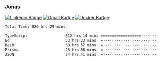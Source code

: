 ### Jonas
[![Linkedin Badge](https://img.shields.io/badge/-Jonas%20Neto-9933F7?style=flat-square&logo=Linkedin&logoColor=white&link=https://www.linkedin.com/in/jonas-nogueira-neto/)](https://www.linkedin.com/in/jonas-nogueira-neto/)
[![Gmail Badge](https://img.shields.io/badge/-nogueiraneto.jonas@gmail.com-9933F7?style=flat-square&logo=Gmail&logoColor=white&link=mailto:nogueiraneto.jonas@gmail.com)](mailto:nogueiraneto.jonas@gmail.com)
[![Docker Badge](https://img.shields.io/badge/-DockerHub-9933F7?style=flat-square&logo=Docker&logoColor=white&link=https://hub.docker.com/u/jonasssneto)](https://hub.docker.com/u/jonasssneto)


<!--START_SECTION:waka-->

```txt
Total Time: 820 hrs 29 mins

TypeScript                 612 hrs 14 mins ==================·······   73.90 %
Go                         33 hrs 33 mins  =························   04.05 %
Bash                       30 hrs 57 mins  =························   03.74 %
Prisma                     25 hrs 56 mins  =························   03.13 %
JSON                       24 hrs 41 mins  =························   02.98 %
```

<!--END_SECTION:waka-->
###
